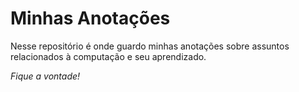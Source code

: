 # Minhas Anotações

Nesse repositório é onde guardo minhas anotações sobre assuntos relacionados à computação e seu aprendizado.

*Fique a vontade!*
